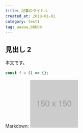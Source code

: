 ```yaml
---
title: 記事のタイトル
created_at: 2018-01-01
category: test1
tag: aaaaa,bbbbb
---
```


## 見出し 2

本文です。

```javascript
const f = () => {};
```

Markdown: ![Qiita](img/150x150.png "Qiita")
